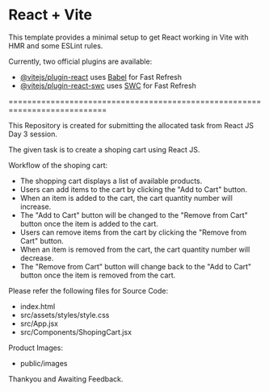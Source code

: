 # React + Vite

This template provides a minimal setup to get React working in Vite with HMR and some ESLint rules.

Currently, two official plugins are available:

- [@vitejs/plugin-react](https://github.com/vitejs/vite-plugin-react/blob/main/packages/plugin-react/README.md) uses [Babel](https://babeljs.io/) for Fast Refresh
- [@vitejs/plugin-react-swc](https://github.com/vitejs/vite-plugin-react-swc) uses [SWC](https://swc.rs/) for Fast Refresh

===========================================================================

This Repository is created for submitting the allocated task from React JS Day 3 session.

The given task is to create a shoping cart using React JS.

Workflow of the shoping cart:

- The shopping cart displays a list of available products.
- Users can add items to the cart by clicking the "Add to Cart" button.
- When an item is added to the cart, the cart quantity number will increase.
- The "Add to Cart" button will be changed to the "Remove from Cart" button once the item is added to the cart.
- Users can remove items from the cart by clicking the "Remove from Cart" button.
- When an item is removed from the cart, the cart quantity number will decrease.
- The "Remove from Cart" button will change back to the "Add to Cart" button once the item is removed from the cart.

Please refer the following files for Source Code:

- index.html
- src/assets/styles/style.css
- src/App.jsx
- src/Components/ShopingCart.jsx

Product Images:
- public/images

Thankyou and Awaiting Feedback.